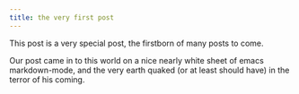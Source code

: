```yaml
---
title: the very first post
---
```


This post is a very special post, the firstborn of many posts to come.

Our post came in to this world on a nice nearly white sheet of emacs markdown-mode, and the very earth quaked (or at least should have) in the terror of his coming. 
